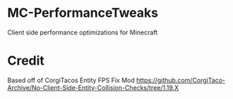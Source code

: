 # MC-PerformanceTweaks
Client side performance optimizations for Minecraft

# Credit
Based off of CorgiTacos Entity FPS Fix Mod
https://github.com/CorgiTaco-Archive/No-Client-Side-Entity-Collision-Checks/tree/1.19.X